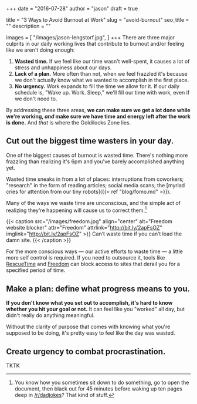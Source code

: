 +++
date = "2016-07-28"
author = "jason"
draft = true

title = "3 Ways to Avoid Burnout at Work"
slug = "avoid-burnout"
seo_title = ""
description = ""

images = [
    "/images/jason-lengstorf.jpg",
]
+++
There are three major culprits in our daily working lives that contribute to burnout and/or feeling like we aren't doing enough:

1. **Wasted time.** If we feel like our time wasn't well-spent, it causes a lot of stress and unhappiness about our days.
2. **Lack of a plan.** More often than not, when we feel frazzled it's because we don't actually know what we wanted to accomplish in the first place.
3. **No urgency.** Work expands to fill the time we allow for it. If our daily schedule is, "Wake up. Work. Sleep," we'll fill our time with work, even if we don't need to.

By addressing these three areas, **we can make sure we get a lot done while we're working, _and_ make sure we have time and energy left after the work is done.** And _that_ is where the Goldilocks Zone lies.

## Cut out the biggest time wasters in your day.

One of the biggest causes of burnout is wasted time. There's nothing more frazzling than realizing it's 6pm and you've barely accomplished anything yet.

Wasted time sneaks in from a lot of places: interruptions from coworkers; "research" in the form of reading articles; social media scans; the [myriad cries for attention from our tiny robots]({{< ref "blog/fomo.md" >}}).

Many of the ways we waste time are unconscious, and the simple act of realizing they're happening will cause us to correct them.[^unconscious]

[^unconscious]:
    You know how you sometimes sit down to do something, go to open the document, then black out for 45 minutes before waking up ten pages deep in [/r/dadjokes](https://www.reddit.com/r/dadjokes)? That kind of stuff.

{{< caption src="/images/freedom.jpg"
            align="center"
            alt="Freedom website blocker"
            attr="Freedom"
            attrlink="http://bit.ly/2apFsOZ"
            imglink="http://bit.ly/2apFsOZ" >}}
    Can’t waste time if you can’t load the damn site.
{{< /caption >}}

For the more conscious ways — our active efforts to waste time — a little more self control is required. If you need to outsource it, tools like [RescueTime](https://www.rescuetime.com/ref/967986) and [Freedom](http://bit.ly/2apFsOZ) can block access to sites that derail you for a specified period of time.

## Make a plan: define what progress means to you.

**If you don't know what you set out to accomplish, it's hard to know whether you hit your goal or not.** It can feel like you "worked" all day, but didn't really do anything meaningful.

Without the clarity of purpose that comes with knowing what you're supposed to be doing, it's pretty easy to feel like the day was wasted.

## Create urgency to combat procrastination.

TKTK
